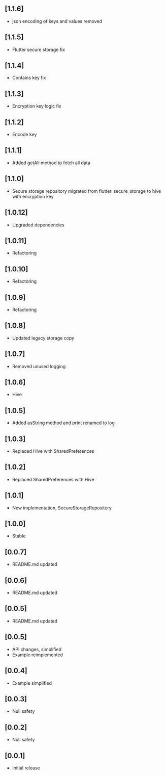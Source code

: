 ## [1.1.6] 
* json encoding of keys and values removed

## [1.1.5] 
* Flutter secure storage fix

## [1.1.4] 
* Contains key fix

## [1.1.3] 
* Encryption key logic fix

## [1.1.2] 
* Encode key

## [1.1.1] 
* Added getAll method to fetch all data

## [1.1.0] 
* Secure storage repository migrated from flutter_secure_storage to hive with encryption key

## [1.0.12] 
* Upgraded dependencies

## [1.0.11] 
* Refactoring

## [1.0.10] 
* Refactoring

## [1.0.9] 
* Refactoring

## [1.0.8] 
* Updated legacy storage copy 

## [1.0.7] 
* Removed unused logging

## [1.0.6] 
* Hive

## [1.0.5] 
* Added asString method and print renamed to log

## [1.0.3] 
* Replaced Hive with SharedPreferences

## [1.0.2] 
* Replaced SharedPreferences with Hive

## [1.0.1] 
* New implementation, SecureStorageRepository

## [1.0.0] 
* Stable

## [0.0.7] 
* README.md updated

## [0.0.6] 
* README.md updated

## [0.0.5] 
* README.md updated

## [0.0.5] 
* API changes, simplified
* Example reimplemented

## [0.0.4] 
* Example simplified

## [0.0.3] 
* Null safety 

## [0.0.2] 
* Null safety

## [0.0.1] 
* Initial release